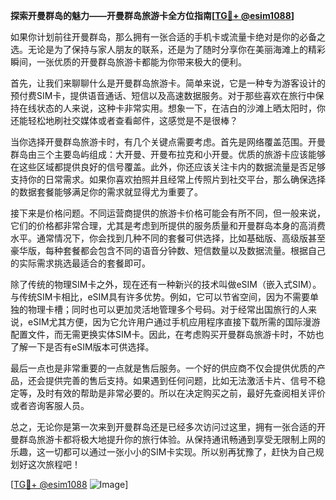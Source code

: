 **探索开曼群岛的魅力——开曼群岛旅游卡全方位指南[[TG💪+ @esim1088](https://t.me/s/esim1088)]**

如果你计划前往开曼群岛，那么拥有一张合适的手机卡或流量卡绝对是你的必备之选。无论是为了保持与家人朋友的联系，还是为了随时分享你在美丽海滩上的精彩瞬间，一张优质的开曼群岛旅游卡都能为你带来极大的便利。

首先，让我们来聊聊什么是开曼群岛旅游卡。简单来说，它是一种专为游客设计的预付费SIM卡，提供语音通话、短信以及高速数据服务。对于那些喜欢在旅行中保持在线状态的人来说，这种卡非常实用。想象一下，在洁白的沙滩上晒太阳时，你还能轻松地刷社交媒体或者查看邮件，这感觉是不是很棒？

当你选择开曼群岛旅游卡时，有几个关键点需要考虑。首先是网络覆盖范围。开曼群岛由三个主要岛屿组成：大开曼、开曼布拉克和小开曼。优质的旅游卡应该能够在这些区域都提供良好的信号覆盖。此外，你还应该关注卡内的数据流量是否足够支持你的日常需求。如果你喜欢拍照并且经常上传照片到社交平台，那么确保选择的数据套餐能够满足你的需求就显得尤为重要了。

接下来是价格问题。不同运营商提供的旅游卡价格可能会有所不同，但一般来说，它们的价格都非常合理，尤其是考虑到所提供的服务质量和开曼群岛本身的高消费水平。通常情况下，你会找到几种不同的套餐可供选择，比如基础版、高级版甚至豪华版，每种套餐都会包含不同的语音分钟数、短信数量以及数据流量。根据自己的实际需求挑选最适合的套餐即可。

除了传统的物理SIM卡之外，现在还有一种新兴的技术叫做eSIM（嵌入式SIM）。与传统SIM卡相比，eSIM具有许多优势。例如，它可以节省空间，因为不需要单独的物理卡槽；同时也可以更加灵活地管理多个号码。对于经常出国旅行的人来说，eSIM尤其方便，因为它允许用户通过手机应用程序直接下载所需的国际漫游配置文件，而无需更换实体SIM卡。因此，在考虑购买开曼群岛旅游卡时，不妨也了解一下是否有eSIM版本可供选择。

最后一点也是非常重要的一点就是售后服务。一个好的供应商不仅会提供优质的产品，还会提供完善的售后支持。如果遇到任何问题，比如无法激活卡片、信号不稳定等，及时有效的帮助是非常必要的。所以在决定购买之前，最好先查阅相关评价或者咨询客服人员。

总之，无论你是第一次来到开曼群岛还是已经多次访问过这里，拥有一张合适的开曼群岛旅游卡都将极大地提升你的旅行体验。从保持通讯畅通到享受无限制上网的乐趣，这一切都可以通过一张小小的SIM卡实现。所以别再犹豫了，赶快为自己规划好这次旅程吧！

[[TG💪+ @esim1088](https://t.me/s/esim1088) ![Image](https://i.postimg.cc/4NQfJmqS/Snipaste-2025-05-13-00-14-12.png)]